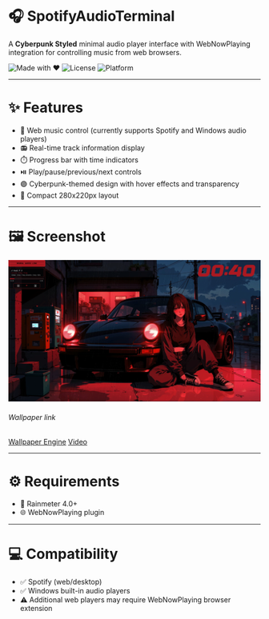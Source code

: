 # 🎧 SpotifyAudioTerminal
A **Cyberpunk Styled** minimal audio player interface with WebNowPlaying integration for controlling music from web browsers.

![Made with ❤️](https://img.shields.io/badge/Made%20with-%E2%9D%A4-red?style=flat-square)
![License](https://img.shields.io/github/license/Pollochess5/SpotifyAudioTerminal?style=flat-square)
![Platform](https://img.shields.io/badge/Platform-Windows-blue?style=flat-square)

---

# ✨ Features

- 🎵 Web music control (currently supports Spotify and Windows audio players)
- 📻 Real-time track information display
- ⏱️ Progress bar with time indicators
- ⏯️ Play/pause/previous/next controls
- 🟣 Cyberpunk-themed design with hover effects and transparency
- 📐 Compact 280x220px layout

---

# 🖼️ Screenshot

![Screenshot 1](assets/screenshot.png)

###### Wallpaper link
[Wallpaper Engine](https://moewalls.com/anime/osaka-midnight-porsche-911-live-wallpaper/)
[Video](https://moewalls.com/anime/osaka-midnight-porsche-911-live-wallpaper/)

---

# ⚙️ Requirements

- 💾 Rainmeter 4.0+
- 🌐 WebNowPlaying plugin

---

# 💻 Compatibility

- ✅ Spotify (web/desktop)
- ✅ Windows built-in audio players
- ⚠️ Additional web players may require WebNowPlaying browser extension
